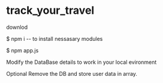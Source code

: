# track_your_travel

downlod

$ npm i
  -- to install nessasary modules

$ npm app.js

Modify the DataBase details
  to work in your local evironment

Optional
 Remove the DB and store user data in array.


